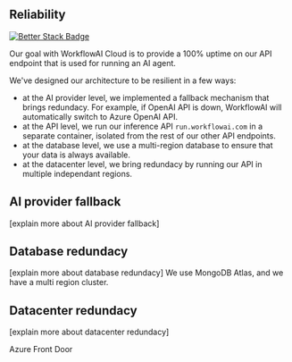 ## Reliability
[![Better Stack Badge](https://uptime.betterstack.com/status-badges/v2/monitor/1cuxx.svg)](https://status.workflowai.com)

Our goal with WorkflowAI Cloud is to provide a 100% uptime on our API endpoint that is used for running an AI agent.

We've designed our architecture to be resilient in a few ways:
- at the AI provider level, we implemented a fallback mechanism that brings redundacy. For example, if OpenAI API is down, WorkflowAI will automatically switch to Azure OpenAI API.
- at the API level, we run our inference API `run.workflowai.com` in a separate container, isolated from the rest of our other API endpoints.
- at the database level, we use a multi-region database to ensure that your data is always available.
- at the datacenter level, we bring redundacy by running our API in multiple independant regions.

## AI provider fallback

[explain more about AI provider fallback]

## Database redundacy

[explain more about database redundacy]
We use MongoDB Atlas, and we have a multi region cluster.

## Datacenter redundacy

[explain more about datacenter redundacy]

Azure Front Door